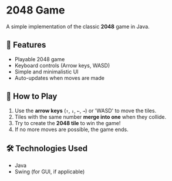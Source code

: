 # 2048 Game

A simple implementation of the classic **2048** game in Java.

## 🚀 Features

- Playable 2048 game
- Keyboard controls (Arrow keys, WASD)
- Simple and minimalistic UI
- Auto-updates when moves are made

## 📜 How to Play

1. Use the **arrow keys** (`↑`, `↓`, `←`, `→`) or 'WASD' to move the tiles.
2. Tiles with the same number **merge into one** when they collide.
3. Try to create the **2048 tile** to win the game!
4. If no more moves are possible, the game ends.

## 🛠 Technologies Used
- Java
- Swing (for GUI, if applicable)

